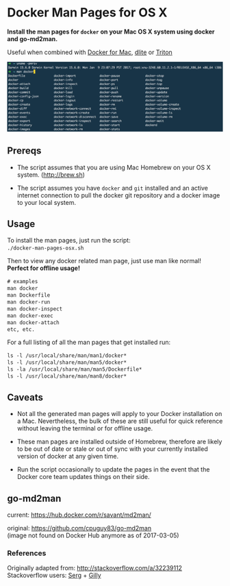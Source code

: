 Docker Man Pages for OS X
=========================

**Install the man pages for `docker` on your Mac OS X system using docker and go-md2man.**  

Useful when combined with [Docker for Mac](https://docs.docker.com/docker-for-mac/), [dlite](https://github.com/nlf/dlite) or [Triton](https://docs.joyent.com/public-cloud/api-access/docker)

![alt text](img/docker-manpages-osx.png "example of docker man pages OS X")

## Prereqs
- The script assumes that you are using Mac Homebrew on your OS X system. (http://brew.sh)  

- The script assumes you have `docker` and `git` installed and an active internet connection to pull the docker git repository and a docker image to your local system.

## Usage

To install the man pages, just run the script:  
`./docker-man-pages-osx.sh`

Then to view any docker related man page, just use man like normal!  
**Perfect for offline usage!**

```
# examples
man docker
man Dockerfile
man docker-run
man docker-inspect
man docker-exec
man docker-attach
etc, etc.
```

For a full listing of all the man pages that get installed run:  
```
ls -l /usr/local/share/man/man1/docker*
ls -l /usr/local/share/man/man5/docker*
ls -la /usr/local/share/man/man5/Dockerfile*
ls -l /usr/local/share/man/man8/docker*
```


## Caveats
- Not all the generated man pages will apply to your Docker installation on a Mac. Nevertheless, the bulk of these are still useful for quick reference without leaving the terminal or for offline usage.

- These man pages are installed outside of Homebrew, therefore are likely to be out of date or stale or out of sync with your currently installed version of docker at any given time.

- Run the script occasionally to update the pages in the event that the Docker core team updates things on their side.

## go-md2man
current: https://hub.docker.com/r/savant/md2man/

original: https://github.com/cpuguy83/go-md2man  
(image not found on Docker Hub anymore as of 2017-03-05)

### References

Originally adapted from:
http://stackoverflow.com/a/32239112  
Stackoverflow users: [Serg](http://stackoverflow.com/users/131337/serg) + [Gilly](http://stackoverflow.com/users/3903368/gilly)
